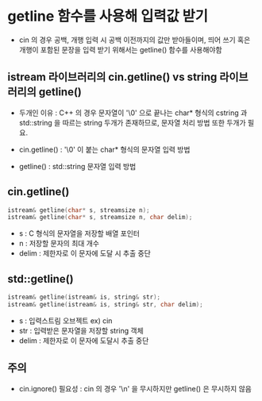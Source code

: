 # getline 함수를 사용해  입력값 받기
- cin 의 경우 공백, 개행 입력 시 공백 이전까지의 값만 받아들이며, 띄어 쓰기 혹은 개행이 포함된 문장을 입력 받기 위해서는 getline() 함수를 사용해야함

## istream 라이브러리의 cin.getline() vs string 라이브러리의 getline()
- 두개인 이유 : C++ 의 경우 문자열이 '\0' 으로 끝나는 char* 형식의 cstring 과 std::string 을 따르는 string 두개가 존재하므로, 문자열 처리 방법 또한 두개가 필요.

- cin.getline() : '\0' 이 붙는 char* 형식의 문자열 입력 방법

- getline() : std::string 문자열 입력 방법

## cin.getline()
```C
istream& getline(char* s, streamsize n);
istream& getline(char* s, streamsize n, char delim);
```
- s : C 형식의 문자열을 저장할 배열 포인터
- n : 저장할 문자의 최대 개수
- delim : 제한자로 이 문자에 도달 시 추출 중단

## std::getline()
```C
istream& getline(istream& is, string& str);
istream& getline(istream& is, string& str, char delim);
```
- s : 입력스트림 오브젝트 ex) cin
- str : 입력받은 문자열을 저장할 string 객체
- delim : 제한자로 이 문자에 도달시 추출 중단

## 주의
- cin.ignore() 필요성 : cin 의 경우 '\n' 을 무시하지만 getline() 은 무시하지 않음